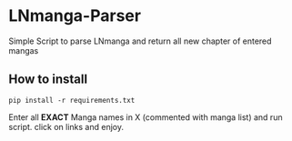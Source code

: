 # LNmanga-Parser
Simple Script to parse LNmanga and return all new chapter of entered mangas

## How to install

```
pip install -r requirements.txt
```

Enter all **EXACT** Manga names in X (commented with manga list) 
and run script.
click on links and enjoy.
